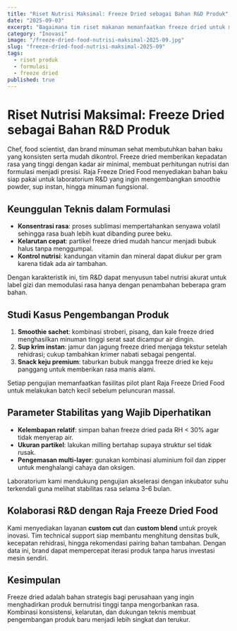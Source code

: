 ```yaml
---
title: "Riset Nutrisi Maksimal: Freeze Dried sebagai Bahan R&D Produk"
date: "2025-09-03"
excerpt: "Bagaimana tim riset makanan memanfaatkan freeze dried untuk merancang produk tinggi nutrisi dengan kontrol rasa presisi? Artikel ini mengulas formulasi, stabilitas, dan eksperimen citarasa."
category: "Inovasi"
image: "/freeze-dried-food-nutrisi-maksimal-2025-09.jpg"
slug: "freeze-dried-food-nutrisi-maksimal-2025-09"
tags:
  - riset produk
  - formulasi
  - freeze dried
published: true
---
```


# Riset Nutrisi Maksimal: Freeze Dried sebagai Bahan R&D Produk

Chef, food scientist, dan brand minuman sehat membutuhkan bahan baku yang konsisten serta mudah dikontrol. Freeze dried memberikan kepadatan rasa yang tinggi dengan kadar air minimal, membuat perhitungan nutrisi dan formulasi menjadi presisi. Raja Freeze Dried Food menyediakan bahan baku siap pakai untuk laboratorium R&D yang ingin mengembangkan smoothie powder, sup instan, hingga minuman fungsional.

## Keunggulan Teknis dalam Formulasi

- **Konsentrasi rasa**: proses sublimasi mempertahankan senyawa volatil sehingga rasa buah lebih kuat dibanding puree beku.
- **Kelarutan cepat**: partikel freeze dried mudah hancur menjadi bubuk halus tanpa menggumpal.
- **Kontrol nutrisi**: kandungan vitamin dan mineral dapat diukur per gram karena tidak ada air tambahan.

Dengan karakteristik ini, tim R&D dapat menyusun tabel nutrisi akurat untuk label gizi dan memodulasi rasa hanya dengan penambahan beberapa gram bahan.

## Studi Kasus Pengembangan Produk

1. **Smoothie sachet**: kombinasi stroberi, pisang, dan kale freeze dried menghasilkan minuman tinggi serat saat dicampur air dingin.
2. **Sup krim instan**: jamur dan jagung freeze dried menjaga tekstur setelah rehidrasi; cukup tambahkan krimer nabati sebagai pengental.
3. **Snack keju premium**: taburkan bubuk mangga freeze dried ke keju panggang untuk memberikan rasa manis alami.

Setiap pengujian memanfaatkan fasilitas pilot plant Raja Freeze Dried Food untuk melakukan batch kecil sebelum peluncuran massal.

## Parameter Stabilitas yang Wajib Diperhatikan

- **Kelembapan relatif**: simpan bahan freeze dried pada RH < 30% agar tidak menyerap air.
- **Ukuran partikel**: lakukan milling bertahap supaya struktur sel tidak rusak.
- **Pengemasan multi-layer**: gunakan kombinasi aluminium foil dan zipper untuk menghalangi cahaya dan oksigen.

Laboratorium kami mendukung pengujian akselerasi dengan inkubator suhu terkendali guna melihat stabilitas rasa selama 3–6 bulan.

## Kolaborasi R&D dengan Raja Freeze Dried Food

Kami menyediakan layanan **custom cut** dan **custom blend** untuk proyek inovasi. Tim technical support siap membantu menghitung densitas bulk, kecepatan rehidrasi, hingga rekomendasi pairing bahan tambahan. Dengan data ini, brand dapat mempercepat iterasi produk tanpa harus investasi mesin sendiri.

## Kesimpulan

Freeze dried adalah bahan strategis bagi perusahaan yang ingin menghadirkan produk bernutrisi tinggi tanpa mengorbankan rasa. Kombinasi konsistensi, kelarutan, dan dukungan teknis membuat pengembangan produk baru menjadi lebih singkat dan terukur.
